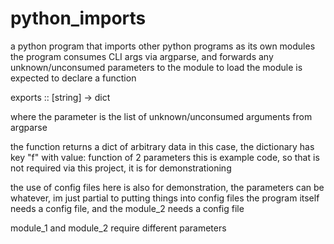 # python_imports

a python program that imports other python programs as its own modules
the program consumes CLI args via argparse, and forwards any unknown/unconsumed parameters to the module to load
the module is expected to declare a function

exports :: [string] -> dict

where the parameter is the list of unknown/unconsumed arguments from argparse

the function returns a dict of arbitrary data
    in this case, the dictionary has key "f" with value: function of 2 parameters
        this is example code, so that is not required via this project, it is for demonstrationing

the use of config files here is also for demonstration, the parameters can be whatever, im just partial to putting things into config files
    the program itself needs a config file, and the module_2 needs a config file


module_1 and module_2 require different parameters

